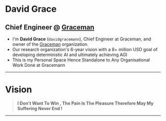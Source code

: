 # David Grace 
## Chief Engineer @ [Graceman](https://github.com/gracemann365)

- I'm **David Grace** (`davidgracemann`), Chief Engineer at Graceman, and owner of the [Graceman](https://github.com/gracemann365) organization.
- Our research organization's 6-year vision with a 8+ million USD goal of developing deterministic AI and ultimately achieving AGI
- This is my Personal Space Hence Standalone to Any Organisational Work Done at Gracemann
---
# Vision 
> **I Don't Want To Win , The Pain Is The Pleasure Therefore May My Suffering Never End !**
---




